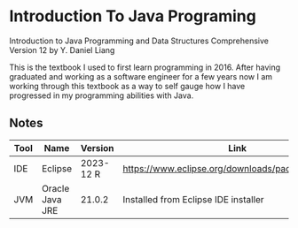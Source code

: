 # Introduction To Java Programing
Introduction to Java Programming and Data Structures Comprehensive Version 12 by Y. Daniel Liang

This is the textbook I used to first learn programming in 2016. After having graduated and working as a software engineer for a few years now I am working through this textbook as a way to self gauge how I have progressed in my programming abilities with Java.

## Notes
| Tool | Name                     | Version                   | Link                                                 |
|------|--------------------------|---------------------------|------------------------------------------------------|
| IDE  | Eclipse                  | 2023-12 R                 | https://www.eclipse.org/downloads/packages/installer |
| JVM  | Oracle Java JRE          | 21.0.2                    | Installed from Eclipse IDE installer                 |

